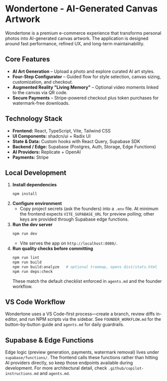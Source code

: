 # Wondertone - AI-Generated Canvas Artwork

Wondertone is a premium e-commerce experience that transforms personal photos into AI-generated canvas artwork. The application is designed around fast performance, refined UX, and long-term maintainability.

## Core Features

- **AI Art Generation** – Upload a photo and explore curated AI art styles.
- **Four-Step Configurator** – Guided flow for style selection, canvas sizing, customization, and checkout.
- **Augmented Reality "Living Memory"** – Optional video moments linked to the canvas via QR code.
- **Secure Payments** – Stripe-powered checkout plus token purchases for watermark-free downloads.

## Technology Stack

- **Frontend:** React, TypeScript, Vite, Tailwind CSS
- **UI Components:** shadcn/ui + Radix UI
- **State & Data:** Custom hooks with React Query, Supabase SDK
- **Backend / Edge:** Supabase (Postgres, Auth, Storage, Edge Functions)
- **AI Providers:** Replicate + OpenAI
- **Payments:** Stripe

## Local Development

1. **Install dependencies**
   ```sh
   npm install
   ```
2. **Configure environment**
   - Copy project secrets (ask the founders) into a `.env` file. At minimum the frontend expects `VITE_SUPABASE_URL` for preview polling; other keys are provided through Supabase edge functions.
3. **Run the dev server**
   ```sh
   npm run dev
   ```
   - Vite serves the app on `http://localhost:8080/`.
4. **Run quality checks before committing**
   ```sh
   npm run lint
   npm run build
   npm run build:analyze   # optional treemap, opens dist/stats.html
   npm run deps:check
   ```
   These match the default checklist enforced in `agents.md` and the founder workflow.

## VS Code Workflow

Wondertone uses a VS Code-first process—create a branch, review diffs in-editor, and run NPM scripts via the sidebar. See `FOUNDER_WORKFLOW.md` for the button-by-button guide and `agents.md` for daily guardrails.

## Supabase & Edge Functions

Edge logic (preview generation, payments, watermark removal) lives under `supabase/functions/`. The frontend calls these functions rather than hitting AI providers directly, so keep those endpoints available during development. For more architectural detail, check `.github/copilot-instructions.md` and `agents.md`.

